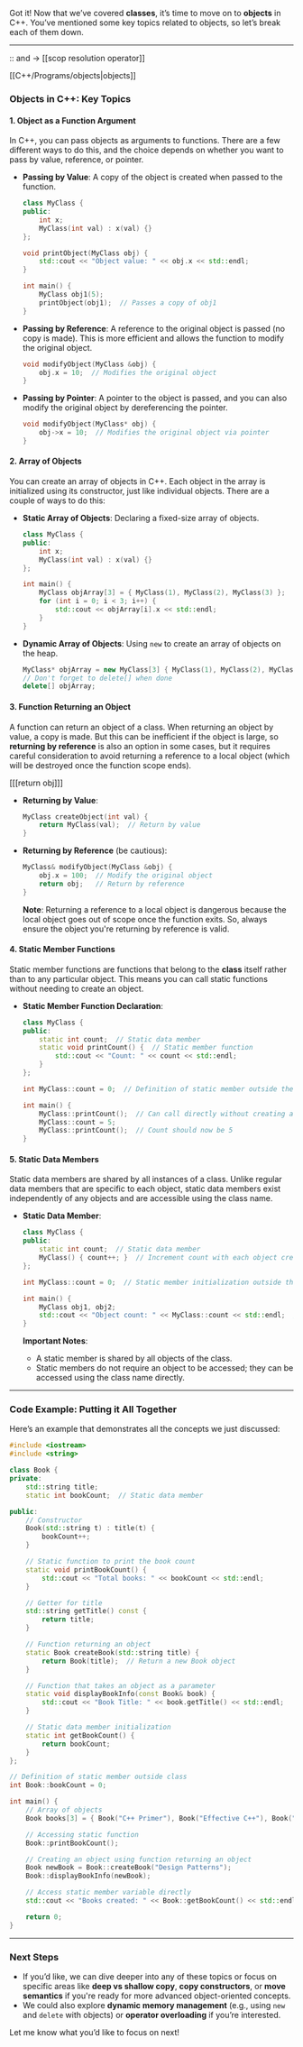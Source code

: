 Got it! Now that we’ve covered **classes**, it’s time to move on to **objects** in C++. You’ve mentioned some key topics related to objects, so let’s break each of them down.

---

:: and -> [[scop resolution operator]]

[[C++/Programs/objects|objects]]
### **Objects in C++: Key Topics**

#### 1. **Object as a Function Argument**
In C++, you can pass objects as arguments to functions. There are a few different ways to do this, and the choice depends on whether you want to pass by value, reference, or pointer.

- **Passing by Value**: A copy of the object is created when passed to the function.
    ```cpp
    class MyClass {
    public:
        int x;
        MyClass(int val) : x(val) {}
    };

    void printObject(MyClass obj) {
        std::cout << "Object value: " << obj.x << std::endl;
    }

    int main() {
        MyClass obj1(5);
        printObject(obj1);  // Passes a copy of obj1
    }
    ```
- **Passing by Reference**: A reference to the original object is passed (no copy is made). This is more efficient and allows the function to modify the original object.
    ```cpp
    void modifyObject(MyClass &obj) {
        obj.x = 10;  // Modifies the original object
    }
    ```
- **Passing by Pointer**: A pointer to the object is passed, and you can also modify the original object by dereferencing the pointer.
    ```cpp
    void modifyObject(MyClass* obj) {
        obj->x = 10;  // Modifies the original object via pointer
    }
    ```

#### 2. **Array of Objects**
You can create an array of objects in C++. Each object in the array is initialized using its constructor, just like individual objects. There are a couple of ways to do this:

- **Static Array of Objects**: Declaring a fixed-size array of objects.
    ```cpp
    class MyClass {
    public:
        int x;
        MyClass(int val) : x(val) {}
    };

    int main() {
        MyClass objArray[3] = { MyClass(1), MyClass(2), MyClass(3) };
        for (int i = 0; i < 3; i++) {
            std::cout << objArray[i].x << std::endl;
        }
    }
    ```
- **Dynamic Array of Objects**: Using `new` to create an array of objects on the heap.
    ```cpp
    MyClass* objArray = new MyClass[3] { MyClass(1), MyClass(2), MyClass(3) };
    // Don't forget to delete[] when done
    delete[] objArray;
    ```

#### 3. **Function Returning an Object**
A function can return an object of a class. When returning an object by value, a copy is made. But this can be inefficient if the object is large, so **returning by reference** is also an option in some cases, but it requires careful consideration to avoid returning a reference to a local object (which will be destroyed once the function scope ends).

[[[return obj]]]

- **Returning by Value**:
    ```cpp
    MyClass createObject(int val) {
        return MyClass(val);  // Return by value
    }
    ```
- **Returning by Reference** (be cautious):
    ```cpp
    MyClass& modifyObject(MyClass &obj) {
        obj.x = 100;  // Modify the original object
        return obj;   // Return by reference
    }
    ```

    **Note**: Returning a reference to a local object is dangerous because the local object goes out of scope once the function exits. So, always ensure the object you're returning by reference is valid.

#### 4. **Static Member Functions**
Static member functions are functions that belong to the **class** itself rather than to any particular object. This means you can call static functions without needing to create an object.

- **Static Member Function Declaration**:
    ```cpp
    class MyClass {
    public:
        static int count;  // Static data member
        static void printCount() {  // Static member function
            std::cout << "Count: " << count << std::endl;
        }
    };

    int MyClass::count = 0;  // Definition of static member outside the class

    int main() {
        MyClass::printCount();  // Can call directly without creating an object
        MyClass::count = 5;
        MyClass::printCount();  // Count should now be 5
    }
    ```

#### 5. **Static Data Members**
Static data members are shared by all instances of a class. Unlike regular data members that are specific to each object, static data members exist independently of any objects and are accessible using the class name.

- **Static Data Member**:
    ```cpp
    class MyClass {
    public:
        static int count;  // Static data member
        MyClass() { count++; }  // Increment count with each object creation
    };

    int MyClass::count = 0;  // Static member initialization outside the class

    int main() {
        MyClass obj1, obj2;
        std::cout << "Object count: " << MyClass::count << std::endl;  // Output: 2
    }
    ```

    **Important Notes**:
    - A static member is shared by all objects of the class.
    - Static members do not require an object to be accessed; they can be accessed using the class name directly.

---

### **Code Example: Putting it All Together**
Here’s an example that demonstrates all the concepts we just discussed:

```cpp
#include <iostream>
#include <string>

class Book {
private:
    std::string title;
    static int bookCount;  // Static data member

public:
    // Constructor
    Book(std::string t) : title(t) {
        bookCount++;
    }

    // Static function to print the book count
    static void printBookCount() {
        std::cout << "Total books: " << bookCount << std::endl;
    }

    // Getter for title
    std::string getTitle() const {
        return title;
    }

    // Function returning an object
    static Book createBook(std::string title) {
        return Book(title);  // Return a new Book object
    }

    // Function that takes an object as a parameter
    static void displayBookInfo(const Book& book) {
        std::cout << "Book Title: " << book.getTitle() << std::endl;
    }

    // Static data member initialization
    static int getBookCount() {
        return bookCount;
    }
};

// Definition of static member outside class
int Book::bookCount = 0;

int main() {
    // Array of objects
    Book books[3] = { Book("C++ Primer"), Book("Effective C++"), Book("Clean Code") };

    // Accessing static function
    Book::printBookCount();

    // Creating an object using function returning an object
    Book newBook = Book::createBook("Design Patterns");
    Book::displayBookInfo(newBook);

    // Access static member variable directly
    std::cout << "Books created: " << Book::getBookCount() << std::endl;

    return 0;
}
```

---

### **Next Steps**
- If you’d like, we can dive deeper into any of these topics or focus on specific areas like **deep vs shallow copy**, **copy constructors**, or **move semantics** if you're ready for more advanced object-oriented concepts.
- We could also explore **dynamic memory management** (e.g., using `new` and `delete` with objects) or **operator overloading** if you’re interested.

Let me know what you’d like to focus on next!

